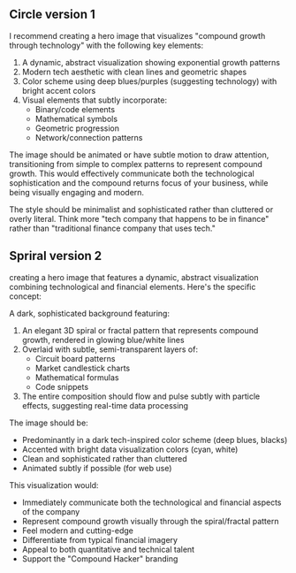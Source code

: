 ## Circle version 1

I recommend creating a hero image that visualizes "compound growth through technology" with the following key elements:

1. A dynamic, abstract visualization showing exponential growth patterns
2. Modern tech aesthetic with clean lines and geometric shapes
3. Color scheme using deep blues/purples (suggesting technology) with bright accent colors
4. Visual elements that subtly incorporate:
   - Binary/code elements
   - Mathematical symbols
   - Geometric progression
   - Network/connection patterns

The image should be animated or have subtle motion to draw attention, transitioning from simple to complex patterns to represent compound growth. This would effectively communicate both the technological sophistication and the compound returns focus of your business, while being visually engaging and modern.

The style should be minimalist and sophisticated rather than cluttered or overly literal. Think more "tech company that happens to be in finance" rather than "traditional finance company that uses tech."


## Spriral version 2

creating a hero image that features a dynamic, abstract visualization combining technological and financial elements. Here's the specific concept:

A dark, sophisticated background featuring:
1. An elegant 3D spiral or fractal pattern that represents compound growth, rendered in glowing blue/white lines
2. Overlaid with subtle, semi-transparent layers of:
   - Circuit board patterns
   - Market candlestick charts
   - Mathematical formulas
   - Code snippets
3. The entire composition should flow and pulse subtly with particle effects, suggesting real-time data processing

The image should be:
- Predominantly in a dark tech-inspired color scheme (deep blues, blacks)
- Accented with bright data visualization colors (cyan, white)
- Clean and sophisticated rather than cluttered
- Animated subtly if possible (for web use)

This visualization would:
- Immediately communicate both the technological and financial aspects of the company
- Represent compound growth visually through the spiral/fractal pattern
- Feel modern and cutting-edge
- Differentiate from typical financial imagery
- Appeal to both quantitative and technical talent
- Support the "Compound Hacker" branding


